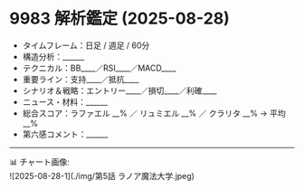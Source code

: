 # 9983 解析鑑定 (2025-08-28)

- タイムフレーム：日足 / 週足 / 60分
- 構造分析：______
- テクニカル：BB____／RSI____／MACD____
- 重要ライン：支持____／抵抗____
- シナリオ＆戦略：エントリー____／損切____／利確____
- ニュース・材料：______
- 総合スコア：ラファエル __% ／ リュミエル __% ／ クラリタ __% → 平均 __%
- 第六感コメント：______

---

📊 チャート画像:  
![2025-08-28-1](./img/第5話 ラノア魔法大学.jpeg)
